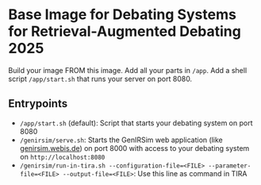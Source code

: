 # Base Image for Debating Systems for Retrieval-Augmented Debating 2025

Build your image FROM this image. Add all your parts in `/app`. Add a shell script `/app/start.sh` that runs your server on port 8080.

## Entrypoints
- `/app/start.sh` (default): Script that starts your debating system on port 8080
- `/genirsim/serve.sh`: Starts the GenIRSim web application (like [genirsim.webis.de](https://genirsim.webis.de/)) on port 8000 with access to your debating system on `http://localhost:8080`
- `/genirsim/run-in-tira.sh --configuration-file=<FILE> --parameter-file=<FILE> --output-file=<FILE>`: Use this line as command in TIRA

